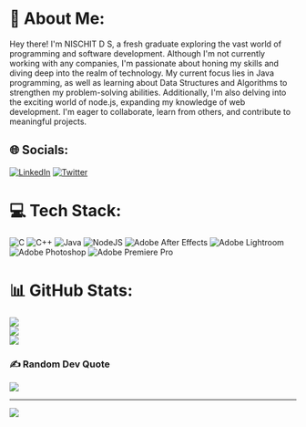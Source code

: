 # 💫 About Me:
Hey there! I'm NISCHIT D S, a fresh graduate exploring the vast world of programming and software development. Although I'm not currently working with any companies, I'm passionate about honing my skills and diving deep into the realm of technology. My current focus lies in Java programming, as well as learning about Data Structures and Algorithms to strengthen my problem-solving abilities. Additionally, I'm also delving into the exciting world of node.js, expanding my knowledge of web development. I'm eager to collaborate, learn from others, and contribute to meaningful projects.


## 🌐 Socials:
[![LinkedIn](https://img.shields.io/badge/LinkedIn-%230077B5.svg?logo=linkedin&logoColor=white)](https://linkedin.com/in/https://www.linkedin.com/in/nischitds/) [![Twitter](https://img.shields.io/badge/Twitter-%231DA1F2.svg?logo=Twitter&logoColor=white)](https://twitter.com/https://twitter.com/NISCHIT10) 

# 💻 Tech Stack:
![C](https://img.shields.io/badge/c-%2300599C.svg?style=for-the-badge&logo=c&logoColor=white) ![C++](https://img.shields.io/badge/c++-%2300599C.svg?style=for-the-badge&logo=c%2B%2B&logoColor=white) ![Java](https://img.shields.io/badge/java-%23ED8B00.svg?style=for-the-badge&logo=java&logoColor=white) ![NodeJS](https://img.shields.io/badge/node.js-6DA55F?style=for-the-badge&logo=node.js&logoColor=white) ![Adobe After Effects](https://img.shields.io/badge/Adobe%20After%20Effects-9999FF.svg?style=for-the-badge&logo=Adobe%20After%20Effects&logoColor=white) ![Adobe Lightroom](https://img.shields.io/badge/Adobe%20Lightroom-31A8FF.svg?style=for-the-badge&logo=Adobe%20Lightroom&logoColor=white) ![Adobe Photoshop](https://img.shields.io/badge/adobephotoshop-%2331A8FF.svg?style=for-the-badge&logo=adobephotoshop&logoColor=white) ![Adobe Premiere Pro](https://img.shields.io/badge/Adobe%20Premiere%20Pro-9999FF.svg?style=for-the-badge&logo=Adobe%20Premiere%20Pro&logoColor=white)
# 📊 GitHub Stats:
![](https://github-readme-stats.vercel.app/api?username=Nischit17&theme=vision-friendly-dark&hide_border=false&include_all_commits=false&count_private=false)<br/>
![](https://github-readme-streak-stats.herokuapp.com/?user=Nischit17&theme=vision-friendly-dark&hide_border=false)<br/>
![](https://github-readme-stats.vercel.app/api/top-langs/?username=Nischit17&theme=vision-friendly-dark&hide_border=false&include_all_commits=false&count_private=false&layout=compact)

### ✍️ Random Dev Quote
![](https://quotes-github-readme.vercel.app/api?type=horizontal&theme=gruvbox)

---
[![](https://visitcount.itsvg.in/api?id=Nischit17&icon=5&color=6)](https://visitcount.itsvg.in)

<!-- Proudly created with GPRM ( https://gprm.itsvg.in ) -->
